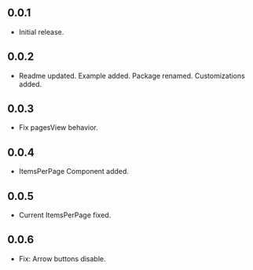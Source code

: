 ## 0.0.1

* Initial release.

## 0.0.2

* Readme updated. Example added. Package renamed. Customizations added.

## 0.0.3

* Fix pagesView behavior.

## 0.0.4

* ItemsPerPage Component added.

## 0.0.5

* Current ItemsPerPage fixed.

## 0.0.6

* Fix: Arrow buttons disable.